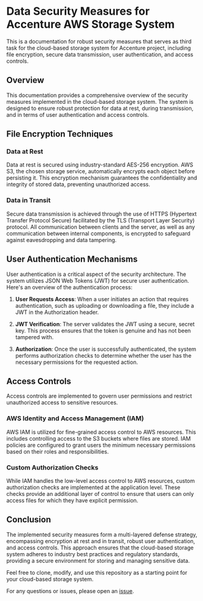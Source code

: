 # Data Security Measures for Accenture AWS Storage System
This is a documentation for robust security measures that serves as third task for the cloud-based storage system for Accenture project, including file encryption, secure data transmission, user authentication, and access controls.

## Overview

This documentation provides a comprehensive overview of the security measures implemented in the cloud-based storage system. The system is designed to ensure robust protection for data at rest, during transmission, and in terms of user authentication and access controls.

## File Encryption Techniques

### Data at Rest

Data at rest is secured using industry-standard AES-256 encryption. AWS S3, the chosen storage service, automatically encrypts each object before persisting it. This encryption mechanism guarantees the confidentiality and integrity of stored data, preventing unauthorized access.

### Data in Transit

Secure data transmission is achieved through the use of HTTPS (Hypertext Transfer Protocol Secure) facilitated by the TLS (Transport Layer Security) protocol. All communication between clients and the server, as well as any communication between internal components, is encrypted to safeguard against eavesdropping and data tampering.

## User Authentication Mechanisms

User authentication is a critical aspect of the security architecture. The system utilizes JSON Web Tokens (JWT) for secure user authentication. Here's an overview of the authentication process:

1. **User Requests Access**: When a user initiates an action that requires authentication, such as uploading or downloading a file, they include a JWT in the Authorization header.

2. **JWT Verification**: The server validates the JWT using a secure, secret key. This process ensures that the token is genuine and has not been tampered with.

3. **Authorization**: Once the user is successfully authenticated, the system performs authorization checks to determine whether the user has the necessary permissions for the requested action.

## Access Controls

Access controls are implemented to govern user permissions and restrict unauthorized access to sensitive resources.

### AWS Identity and Access Management (IAM)

AWS IAM is utilized for fine-grained access control to AWS resources. This includes controlling access to the S3 buckets where files are stored. IAM policies are configured to grant users the minimum necessary permissions based on their roles and responsibilities.

### Custom Authorization Checks

While IAM handles the low-level access control to AWS resources, custom authorization checks are implemented at the application level. These checks provide an additional layer of control to ensure that users can only access files for which they have explicit permission.

## Conclusion

The implemented security measures form a multi-layered defense strategy, encompassing encryption at rest and in transit, robust user authentication, and access controls. This approach ensures that the cloud-based storage system adheres to industry best practices and regulatory standards, providing a secure environment for storing and managing sensitive data.

Feel free to clone, modify, and use this repository as a starting point for your cloud-based storage system.

For any questions or issues, please open an [issue](https://github.com/your_username/your_repo/issues).
